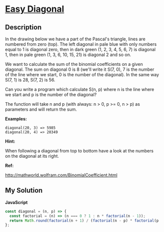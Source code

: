 # [Easy Diagonal](https://www.codewars.com/kata/559b8e46fa060b2c6a0000bf)

## Description

In the drawing below we have a part of the Pascal's triangle, lines are numbered from zero (top). The left diagonal in pale blue with only numbers equal to 1 is diagonal zero, then in dark green (1, 2, 3, 4, 5, 6, 7) is diagonal 1, then in pale green (1, 3, 6, 10, 15, 21) is diagonal 2 and so on.

We want to calculate the sum of the binomial coefficients on a given diagonal. The sum on diagonal 0 is 8 (we'll write it S(7, 0), 7 is the number of the line where we start, 0 is the number of the diagonal). In the same way S(7, 1) is 28, S(7, 2) is 56.

Can you write a program which calculate S(n, p) where n is the line where we start and p is the number of the diagonal?

The function will take n and p (with always: n > 0, p >= 0, n > p) as parameters and will return the sum.

**Examples:**

```
diagonal(20, 3) => 5985
diagonal(20, 4) => 20349
```

**Hint:**

When following a diagonal from top to bottom have a look at the numbers on the diagonal at its right.

**Ref:**

http://mathworld.wolfram.com/BinomialCoefficient.html

## My Solution

**JavaScript**

```js
const diagonal = (n, p) => {
  const factorial = (n) => (n === 0 ? 1 : n * factorial(n - 1));
  return Math.round(factorial(n + 1) / (factorial(n - p) * factorial(p + 1)));
};
```

